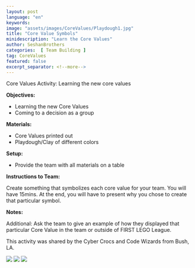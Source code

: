 ```yaml
---
layout: post
language: "en"
keywords:
image: "assets/images/CoreValues/Playdough1.jpg"
title: "Core Value Symbols"
minidescription: "Learn the Core Values"
author: SeshanBrothers
categories:  [ Team Building ]
tag: CoreValues
featured: false
excerpt_separator: <!--more-->
---
```


Core Values Activity:  Learning the new core values
<!--more-->

<b>Objectives:</b>
- Learning the new Core Values
- Coming to a decision as a group

<b>Materials:</b>
- Core Values printed out
- Playdough/Clay of different colors

<b>Setup:</b>
- Provide the team with all materials on a table

<b>Instructions to Team:</b>

Create something that symbolizes each core value for your team. You will have 15mins. At the end, you will have to present why you chose to create that particular symbol.

<b>Notes:</b>

Additional: Ask the team to give an example of how they displayed that particular Core Value in the team or outside of FIRST LEGO League.

This activity was shared by the Cyber Crocs and Code Wizards from Bush, LA.

<img src="{{ site.baseurl }}/assets//images/CoreValues/Playdough2.jpg" style="max-width: 100%">
<img src="{{ site.baseurl }}/assets//images/CoreValues/Playdough3.jpg" style="max-width: 100%">
<img src="{{ site.baseurl }}/assets//images/CoreValues/Playdough4.jpg" style="max-width: 100%">
